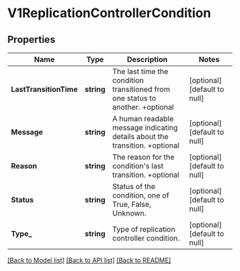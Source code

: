 # V1ReplicationControllerCondition

## Properties
Name | Type | Description | Notes
------------ | ------------- | ------------- | -------------
**LastTransitionTime** | **string** | The last time the condition transitioned from one status to another. +optional | [optional] [default to null]
**Message** | **string** | A human readable message indicating details about the transition. +optional | [optional] [default to null]
**Reason** | **string** | The reason for the condition&#x27;s last transition. +optional | [optional] [default to null]
**Status** | **string** | Status of the condition, one of True, False, Unknown. | [optional] [default to null]
**Type_** | **string** | Type of replication controller condition. | [optional] [default to null]

[[Back to Model list]](../README.md#documentation-for-models) [[Back to API list]](../README.md#documentation-for-api-endpoints) [[Back to README]](../README.md)

